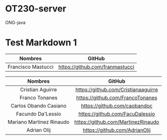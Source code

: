 # OT230-server
ONG-java

Test Markdown 1
===============

|         Nombres         |                GitHub                 |
|  :-------------------:  | :-----------------------------------: |
| Francisco Mastucci      | https://github.com/franmastucci


|         Nombres         |                GitHub                 |
|  :-------------------:  | :-----------------------------------: |
| Cristian Aguirre        | https://github.com/Cristianaaguirre   |
| Franco Tonanes          | https://github.com/FrancoTonanes      |
| Carlos Obando Casiano   | https://github.com/caobandoc          |
| Facundo Da'Lessio       | https://github.com/FacuDalessio       |
| Mariano Martinez Rinaudo| https://github.com/MartinezRinaudo    |
| Adrian Olij             | https://github.com/AdrianOlij         |
